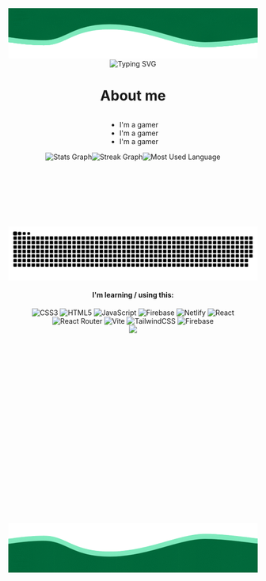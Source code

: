 <div
    style="
        display: flex;
        flex-direction: column;
        align-items: center;
        justify-content: center;
    "
>
    <div align="center">
        <img
            src="/waves2.gif"
            alt="Wave"
        />
    </div>
    <div align="center">
        <img
            src="https://readme-typing-svg.demolab.com?font=VT323&size=30&duration=1000&pause=1000&color=00F726&background=001F0400&center=true&vCenter=true&multiline=true&repeat=true&random=false&width=435&height=200&lines=Oh+hey+sup!+%3AD;-Joes131205-;-Joe+Steven-;-Beginner+Web+Developer-; ig lol;"
            alt="Typing SVG"
        />
    </div>
    <h1>About me</h1>
    <ul>
        <li>I'm a gamer</li>
        <li>I'm a gamer</li>
        <li>I'm a gamer</li>
    </ul>
    <div align="center" style="display: flex; justify-content: center">
        <img
            src="https://github-readme-stats.vercel.app/api?username=Joes131205&theme=chartreuse-dark&hide_border=true&include_all_commits=false&count_private=true&hide_rank=true"
            alt="Stats Graph"
            height="150"
        />
        <img
            src="https://github-readme-streak-stats.herokuapp.com/?user=Joes131205&theme=chartreuse-dark&hide_border=true"
            alt="Streak Graph"
            height="150"
        />
        <img
            src="https://github-readme-stats.vercel.app/api/top-langs/?username=Joes131205&theme=chartreuse-dark&hide_border=true&include_all_commits=false&count_private=true&layout=compact"
            alt="Most Used Language"
            height="150"
        />
    </div>
    <img
        src="https://raw.githubusercontent.com/Joes131205/Joes131205/output/snake.svg"
        alt="Snake animation"
    />
    <h4 align="left">I'm learning / using this:</h4>
    <div align="center">
        <img
            src="https://img.shields.io/badge/css3-%231572B6.svg?style=for-the-badge&logo=css3&logoColor=white"
            alt="CSS3"
        />
        <img
            src="https://img.shields.io/badge/html5-%23E34F26.svg?style=for-the-badge&logo=html5&logoColor=white"
            alt="HTML5"
        />
        <img
            src="https://img.shields.io/badge/javascript-%23323330.svg?style=for-the-badge&logo=javascript&logoColor=%23F7DF1E"
            alt="JavaScript"
        />
        <img
            src="https://img.shields.io/badge/firebase-%23039BE5.svg?style=for-the-badge&logo=firebase"
            alt="Firebase"
        />
        <img
            src="https://img.shields.io/badge/netlify-%23000000.svg?style=for-the-badge&logo=netlify&logoColor=#00C7B7"
            alt="Netlify"
        />
        <img
            src="https://img.shields.io/badge/react-%2320232a.svg?style=for-the-badge&logo=react&logoColor=%2361DAFB"
            alt="React"
        />
        <img
            src="https://img.shields.io/badge/React_Router-CA4245?style=for-the-badge&logo=react-router&logoColor=white"
            alt="React Router"
        />
        <img
            src="https://img.shields.io/badge/vite-%23646CFF.svg?style=for-the-badge&logo=vite&logoColor=white"
            alt="Vite"
        />
        <img
            src="https://img.shields.io/badge/tailwindcss-%2338B2AC.svg?style=for-the-badge&logo=tailwind-css&logoColor=white"
            alt="TailwindCSS"
        />
        <img
            src="https://img.shields.io/badge/Firebase-039BE5?style=for-the-badge&logo=Firebase&logoColor=white"
            alt="Firebase"
        />
    </div>
    <img
        src="https://randommeme-five.vercel.app/"
        style="height: 400px"
        align="center"
    />
    <div align="center">
        <img
            src="/waves.gif"
            alt="Wave"
        />
    </div>
</div>
